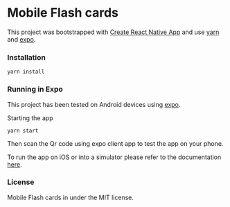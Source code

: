 # Mobile Flash cards

This project was bootstrapped with [Create React Native App](https://github.com/react-community/create-react-native-app)
and use [yarn](https://yarnpkg.com/en/) and [expo](https://github.com/expo/expo).

### Installation

`yarn install`

### Running in Expo
This project has been tested on Android devices using [expo](https://github.com/expo/expo).

Starting the app

`yarn start`

Then scan the Qr code using expo client app to test the app on your phone.

To run the app on iOS or into a simulator please refer to the documentation [here](https://docs.expo.io/versions/latest/index.html).

### License
Mobile Flash cards in under the MIT license.
